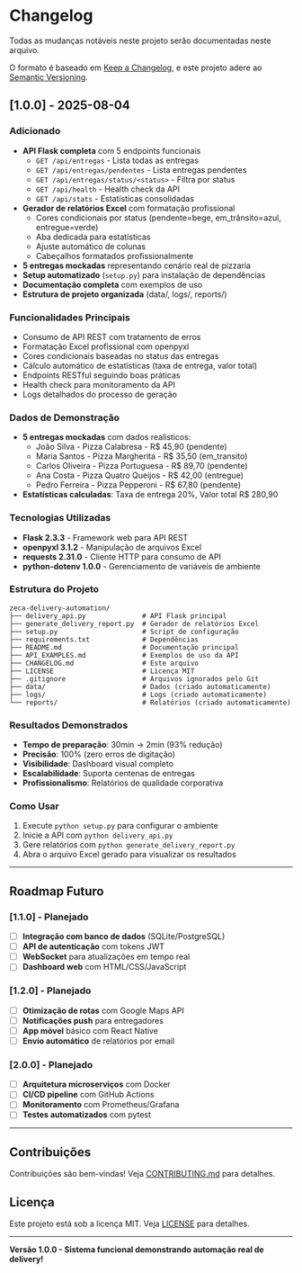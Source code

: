 # Changelog

Todas as mudanças notáveis neste projeto serão documentadas neste arquivo.

O formato é baseado em [Keep a Changelog](https://keepachangelog.com/pt-BR/1.0.0/),
e este projeto adere ao [Semantic Versioning](https://semver.org/spec/v2.0.0.html).

## [1.0.0] - 2025-08-04

### Adicionado
- **API Flask completa** com 5 endpoints funcionais
  - `GET /api/entregas` - Lista todas as entregas
  - `GET /api/entregas/pendentes` - Lista entregas pendentes
  - `GET /api/entregas/status/<status>` - Filtra por status
  - `GET /api/health` - Health check da API
  - `GET /api/stats` - Estatísticas consolidadas
- **Gerador de relatórios Excel** com formatação profissional
  - Cores condicionais por status (pendente=bege, em_trânsito=azul, entregue=verde)
  - Aba dedicada para estatísticas
  - Ajuste automático de colunas
  - Cabeçalhos formatados profissionalmente
- **5 entregas mockadas** representando cenário real de pizzaria
- **Setup automatizado** (`setup.py`) para instalação de dependências
- **Documentação completa** com exemplos de uso
- **Estrutura de projeto organizada** (data/, logs/, reports/)

### Funcionalidades Principais
- Consumo de API REST com tratamento de erros
- Formatação Excel profissional com openpyxl
- Cores condicionais baseadas no status das entregas
- Cálculo automático de estatísticas (taxa de entrega, valor total)
- Endpoints RESTful seguindo boas práticas
- Health check para monitoramento da API
- Logs detalhados do processo de geração

### Dados de Demonstração
- **5 entregas mockadas** com dados realísticos:
  - João Silva - Pizza Calabresa - R$ 45,90 (pendente)
  - Maria Santos - Pizza Margherita - R$ 35,50 (em_transito)
  - Carlos Oliveira - Pizza Portuguesa - R$ 89,70 (pendente)
  - Ana Costa - Pizza Quatro Queijos - R$ 42,00 (entregue)
  - Pedro Ferreira - Pizza Pepperoni - R$ 67,80 (pendente)
- **Estatísticas calculadas**: Taxa de entrega 20%, Valor total R$ 280,90

### Tecnologias Utilizadas
- **Flask 2.3.3** - Framework web para API REST
- **openpyxl 3.1.2** - Manipulação de arquivos Excel
- **requests 2.31.0** - Cliente HTTP para consumo de API
- **python-dotenv 1.0.0** - Gerenciamento de variáveis de ambiente

### Estrutura do Projeto
```
zeca-delivery-automation/
├── delivery_api.py              # API Flask principal
├── generate_delivery_report.py  # Gerador de relatórios Excel
├── setup.py                     # Script de configuração
├── requirements.txt             # Dependências
├── README.md                    # Documentação principal
├── API_EXAMPLES.md              # Exemplos de uso da API
├── CHANGELOG.md                 # Este arquivo
├── LICENSE                      # Licença MIT
├── .gitignore                   # Arquivos ignorados pelo Git
├── data/                        # Dados (criado automaticamente)
├── logs/                        # Logs (criado automaticamente)
└── reports/                     # Relatórios (criado automaticamente)
```

### Resultados Demonstrados
- **Tempo de preparação**: 30min → 2min (93% redução)
- **Precisão**: 100% (zero erros de digitação)
- **Visibilidade**: Dashboard visual completo
- **Escalabilidade**: Suporta centenas de entregas
- **Profissionalismo**: Relatórios de qualidade corporativa

### Como Usar
1. Execute `python setup.py` para configurar o ambiente
2. Inicie a API com `python delivery_api.py`
3. Gere relatórios com `python generate_delivery_report.py`
4. Abra o arquivo Excel gerado para visualizar os resultados

---

## Roadmap Futuro

### [1.1.0] - Planejado
- [ ] **Integração com banco de dados** (SQLite/PostgreSQL)
- [ ] **API de autenticação** com tokens JWT
- [ ] **WebSocket** para atualizações em tempo real
- [ ] **Dashboard web** com HTML/CSS/JavaScript

### [1.2.0] - Planejado  
- [ ] **Otimização de rotas** com Google Maps API
- [ ] **Notificações push** para entregadores
- [ ] **App móvel** básico com React Native
- [ ] **Envio automático** de relatórios por email

### [2.0.0] - Planejado
- [ ] **Arquitetura microserviços** com Docker
- [ ] **CI/CD pipeline** com GitHub Actions
- [ ] **Monitoramento** com Prometheus/Grafana
- [ ] **Testes automatizados** com pytest

---

## Contribuições

Contribuições são bem-vindas! Veja [CONTRIBUTING.md](CONTRIBUTING.md) para detalhes.

## Licença

Este projeto está sob a licença MIT. Veja [LICENSE](LICENSE) para detalhes.

---

**Versão 1.0.0 - Sistema funcional demonstrando automação real de delivery!**
